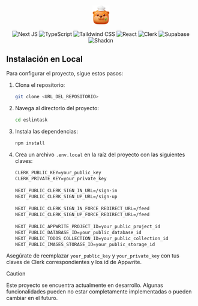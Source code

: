 <p align="center">
  <img src="src/images/Logo.png" alt="Logo" width="45">
</p>

<div align="center">

![Next JS](https://img.shields.io/badge/Next-black?style=for-the-badge&logo=next.js&logoColor=white)
![TypeScript](https://img.shields.io/badge/typescript-%23007ACC.svg?style=for-the-badge&logo=typescript&logoColor=white)
![Taildwind CSS](https://img.shields.io/badge/tailwindcss-%2338B2AC.svg?style=for-the-badge&logo=tailwind-css&logoColor=white)
![React](https://img.shields.io/badge/react-%2320232a.svg?style=for-the-badge&logo=react&logoColor=%2361DAFB)
![Clerk](https://img.shields.io/badge/Clerk-indigo?style=for-the-badge&logo=clerk&logoColor=white)
![Supabase](https://img.shields.io/badge/Supabase-4A3E2A?style=for-the-badge&logo=supabase&logoColor=white)
![Shadcn](https://img.shields.io/badge/shadcn-%23FF0000.svg?style=for-the-badge&logo=shadcn&logoColor=white)

</div>

## Instalación en Local

Para configurar el proyecto, sigue estos pasos:

1. Clona el repositorio:
    ```bash
    git clone <URL_DEL_REPOSITORIO>
    ```

2. Navega al directorio del proyecto:
    ```bash
    cd eslintask
    ```

3. Instala las dependencias:
    ```bash
    npm install
    ```

4. Crea un archivo `.env.local` en la raíz del proyecto con las siguientes claves:
    ```env
    CLERK_PUBLIC_KEY=your_public_key
    CLERK_PRIVATE_KEY=your_private_key

    NEXT_PUBLIC_CLERK_SIGN_IN_URL=/sign-in
    NEXT_PUBLIC_CLERK_SIGN_UP_URL=/sign-up

    NEXT_PUBLIC_CLERK_SIGN_IN_FORCE_REDIRECT_URL=/feed
    NEXT_PUBLIC_CLERK_SIGN_UP_FORCE_REDIRECT_URL=/feed
    
    NEXT_PUBLIC_APPWRITE_PROJECT_ID=your_public_project_id
    NEXT_PUBLIC_DATABASE_ID=your_public_database_id
    NEXT_PUBLIC_TODOS_COLLECTION_ID=your_public_collection_id
    NEXT_PUBLIC_IMAGES_STORAGE_ID=your_public_storage_id
    
    ```

Asegúrate de reemplazar `your_public_key` y `your_private_key` con tus claves de Clerk correspondientes y los id de Appwrite.


>[!CAUTION] 
> Este proyecto se encuentra actualmente en desarrollo. Algunas funcionalidades pueden no estar completamente implementadas o pueden cambiar en el futuro.